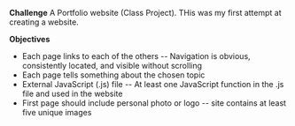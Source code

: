 **Challenge**
A Portfolio website (Class Project). THis was my first attempt at creating a website.

**Objectives**
* Each page links to each of the others -- Navigation is obvious, consistently located, and visible without scrolling
* Each page tells something about the chosen topic
* External JavaScript (.js) file -- At least one JavaScript function in the .js file and used in the website
* First page should include personal photo or logo -- site contains at least five unique images